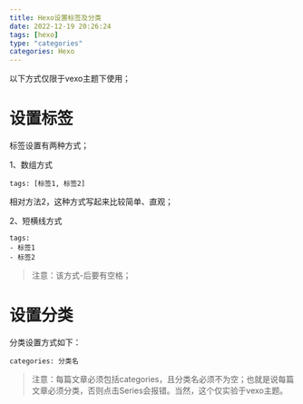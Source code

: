 ```yaml
---
title: Hexo设置标签及分类
date: 2022-12-19 20:26:24
tags: [hexo]
type: "categories"
categories: Hexo
---
```


以下方式仅限于vexo主题下使用；

# 设置标签
标签设置有两种方式；

1、数组方式
```
tags: [标签1, 标签2]
```
相对方法2，这种方式写起来比较简单、直观；

2、短横线方式
```
tags: 
- 标签1 
- 标签2
```

> 注意：该方式-后要有空格；

# 设置分类
分类设置方式如下：
```
categories: 分类名
```
> 注意：每篇文章必须包括categories，且分类名必须不为空；也就是说每篇文章必须分类，否则点击Series会报错。当然，这个仅实验于vexo主题。